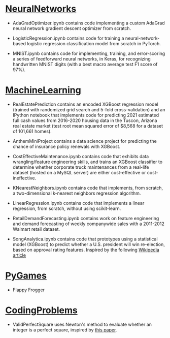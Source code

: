 # [NeuralNetworks](https://github.com/kevinsong-ml/NeuralNetworks)

- AdaGradOptimizer.ipynb contains code implementing a custom AdaGrad neural network gradient descent optimizer from scratch.

- LogisticRegression.ipynb contains code for training a neural-network-based logistic regression classification model from scratch in PyTorch.

- MNIST.ipynb contains code for implementing, training, and error-scoring a series of feedforward neural networks, in Keras, for recognizing handwritten MNIST digits (with a best macro average test F1 score of 97%).

# [MachineLearning](https://github.com/kevinsong-ml/MachineLearning)

- RealEstatePrediction contains an encoded XGBoost regression model (trained with randomized grid search and 5-fold cross-validation) and an IPython notebook that implements code for predicting 2021 estimated full cash values from 2016-2020 housing data in the Tuscon, Arizona real estate market (test root mean squared error of $8,568 for a dataset of 101,661 homes).

- AnthemMiniProject contains a data science project for predicting the chance of insurance policy renewals with XGBoost.

- CostEffectiveMaintenance.ipynb contains code that exhibits data wrangling/feature engineering skills, and trains an XGBoost classifier to determine whether corporate truck maintenances from a real-life dataset (hosted on a MySQL server) are either cost-effective or cost-ineffective.

- KNearestNeighbors.ipynb contains code that implements, from scratch, a two-dimensional k-nearest neighbors regression algorithm.

- LinearRegression.ipynb contains code that implements a linear regression, from scratch, without using scikit-learn.

- RetailDemandForecasting.ipynb contains work on feature engineering and demand forecasting of weekly companywide sales with a 2011-2012 Walmart retail dataset.

- SongAnalytica.ipynb contains code that prototypes using a statistical model (XGBoost) to predict whether a U.S. president will win re-election, based on approval rating features. Inspired by the following [Wikipedia article](https://en.wikipedia.org/wiki/United_States_presidential_approval_rating)

# [PyGames](https://github.com/kevinsong-ml/PyGames)

- Flappy Frogger

# [CodingProblems](https://github.com/kevinsong-ml/CodingProblems)

- ValidPerfectSquare uses Newton's method to evaluate whether an integer is a perfect square, inspired by [this paper](https://math.mit.edu/~stevenj/18.335/newton-sqrt.pdf).
